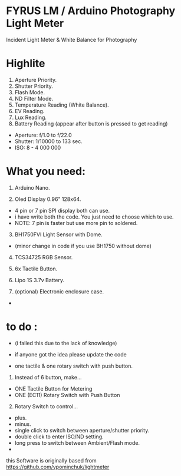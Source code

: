 # FYRUS LM / Arduino Photography Light Meter
Incident Light Meter &amp; White Balance for Photography


# Highlite

1. Aperture Priority.
2. Shutter Priority.
3. Flash Mode.
4. ND Filter Mode.
5. Temperature Reading (White Balance).
6. EV Reading.
7. Lux Reading.
8. Battery Reading (appear after button is pressed to get reading)

- Aperture: f/1.0 to f/22.0
- Shutter: 1/10000 to 133 sec.
- ISO: 8 - 4 000 000



# What you need:

1. Arduino Nano.

2. Oled Display 0.96" 128x64.
- 4 pin or 7 pin SPI display both can use.
- i have write both the code. You just need to choose which to use.
- NOTE: 7 pin is faster but use more pin to soldered.

3. BH1750FVI Light Sensor with Dome.
 - (minor change in code if you use BH1750 without dome)

4. TCS34725 RGB Sensor.

5. 6x Tactile Button.

6. Lipo 1S 3.7v Battery.

7. (optional) Electronic enclosure case.

-

# to do :
- (i failed this due to the lack of knowledge)
- if anyone got the idea please update the code

- one tactile & one rotary switch with push button.

1. Instead of 6 button, make...
- ONE Tactile Button for Metering
- ONE (EC11) Rotary Switch with Push Button

2. Rotary Switch to control...
- plus.
- minus.
- single click to switch between aperture/shutter priority.
- double click to enter ISO/ND setting.
- long press to switch between Ambient/Flash mode.
- 


this Software is originally based from https://github.com/vpominchuk/lightmeter
